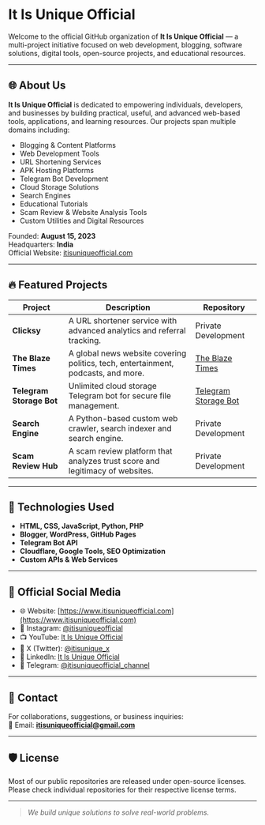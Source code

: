# It Is Unique Official

Welcome to the official GitHub organization of **It Is Unique Official** — a multi-project initiative focused on web development, blogging, software solutions, digital tools, open-source projects, and educational resources.

---

## 🌐 About Us

**It Is Unique Official** is dedicated to empowering individuals, developers, and businesses by building practical, useful, and advanced web-based tools, applications, and learning resources. Our projects span multiple domains including:

- Blogging & Content Platforms
- Web Development Tools
- URL Shortening Services
- APK Hosting Platforms
- Telegram Bot Development
- Cloud Storage Solutions
- Search Engines
- Educational Tutorials
- Scam Review & Website Analysis Tools
- Custom Utilities and Digital Resources

Founded: **August 15, 2023**  
Headquarters: **India**  
Official Website: [itisuniqueofficial.com](https://www.itisuniqueofficial.com/)

---

## 🔥 Featured Projects

| Project | Description | Repository |
| ------- | ----------- | ---------- |
| **Clicksy** | A URL shortener service with advanced analytics and referral tracking. | Private Development |
| **The Blaze Times** | A global news website covering politics, tech, entertainment, podcasts, and more. | [The Blaze Times](https://www.theblazetimes.in/) |
| **Telegram Storage Bot** | Unlimited cloud storage Telegram bot for secure file management. | [Telegram Storage Bot](https://github.com/itisuniqueofficial/telegram-storage-bot) |
| **Search Engine** | A Python-based custom web crawler, search indexer and search engine. | Private Development |
| **Scam Review Hub** | A scam review platform that analyzes trust score and legitimacy of websites. | Private Development |

---

## 🔧 Technologies Used

- **HTML, CSS, JavaScript, Python, PHP**
- **Blogger, WordPress, GitHub Pages**
- **Telegram Bot API**
- **Cloudflare, Google Tools, SEO Optimization**
- **Custom APIs & Web Services**

---

## 📢 Official Social Media

- 🌐 Website: [https://www.itisuniqueofficial.com](https://www.itisuniqueofficial.com)
- 📱 Instagram: [@itisuniqueofficial](https://www.instagram.com/itisuniqueofficial/)
- 📺 YouTube: [It Is Unique Official](https://www.youtube.com/@itisuniqueofficial_yt/)
- 🧵 X (Twitter): [@itisunique_x](https://x.com/itisunique_x)
- 💼 LinkedIn: [It Is Unique Official](https://www.linkedin.com/company/itisuniqueofficial/)
- 📢 Telegram: [@itisuniqueofficial_channel](https://t.me/itisuniqueofficial_channel)

---

## 📩 Contact

For collaborations, suggestions, or business inquiries:  
📧 Email: **itisuniqueofficial@gmail.com**

---

## 🛡 License

Most of our public repositories are released under open-source licenses. Please check individual repositories for their respective license terms.

---

> _We build unique solutions to solve real-world problems._
